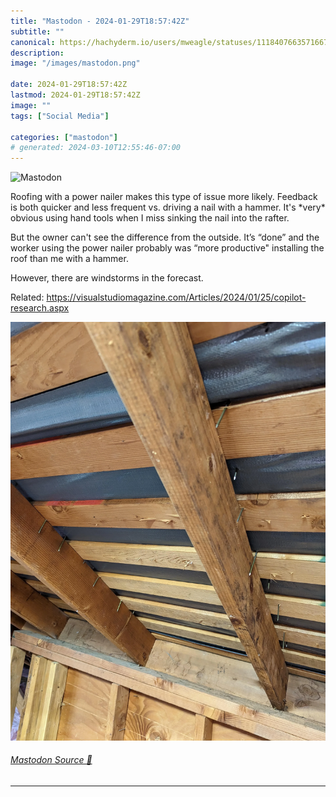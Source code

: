 ```yaml
---
title: "Mastodon - 2024-01-29T18:57:42Z"
subtitle: ""
canonical: https://hachyderm.io/users/mweagle/statuses/111840766357166706
description:
image: "/images/mastodon.png"

date: 2024-01-29T18:57:42Z
lastmod: 2024-01-29T18:57:42Z
image: ""
tags: ["Social Media"]

categories: ["mastodon"]
# generated: 2024-03-10T12:55:46-07:00
---
```

![Mastodon](/images/mastodon.png)

<p>Roofing with a power nailer makes this type of issue more likely. Feedback is both quicker and less frequent vs. driving a nail with a hammer. It&#39;s *very* obvious using hand tools when I miss sinking the nail into the rafter.</p><p>But the owner can&#39;t see the difference from the outside. It’s “done” and the worker using the power nailer probably was “more productive&quot; installing the roof than me with a hammer. </p><p>However, there are windstorms in the forecast. </p><p>Related: <a href="https://visualstudiomagazine.com/Articles/2024/01/25/copilot-research.aspx" target="_blank" rel="nofollow noopener noreferrer" translate="no"><span class="invisible">https://</span><span class="ellipsis">visualstudiomagazine.com/Artic</span><span class="invisible">les/2024/01/25/copilot-research.aspx</span></a></p>

![](815e04fe8ddd7cfc.webp)

###### [Mastodon Source 🐘](https://hachyderm.io/@mweagle/111840766357166706)

___
